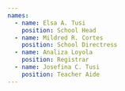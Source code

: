 ```yaml
---
names:
  - name: Elsa A. Tusi
    position: School Head
  - name: Mildred R. Cortes
    position: School Directress
  - name: Analiza Loyola
    position: Registrar
  - name: Josefina C. Tusi
    position: Teacher Aide
---
```

